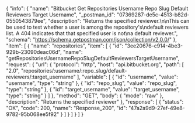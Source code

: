 {
  "info": {
    "name": "Bitbucket Get Repositories Username Repo Slug Default Reviewers Target Username",
    "_postman_id": "07369287-de5c-4513-b82d-0550543879ee",
    "description": "Returns the specified reviewer.\n\nThis can be used to test whether a user is among the repository's\ndefault reviewers list. A 404 indicates that that specified user is not\na default reviewer.",
    "schema": "https://schema.getpostman.com/json/collection/v2.0.0/"
  },
  "item": [
    {
      "name": "repositories",
      "item": [
        {
          "id": "3ee20676-c914-4be3-929b-23090deac06d",
          "name": "getRepositoriesUsernameRepoSlugDefaultReviewersTargetUsername",
          "request": {
            "url": {
              "protocol": "http",
              "host": "api.bitbucket.org",
              "path": [
                "2.0",
                "repositories/:username/:repo_slug/default-reviewers/:target_username"
              ],
              "variable": [
                {
                  "id": "username",
                  "value": "username",
                  "type": "string"
                },
                {
                  "id": "repo_slug",
                  "value": "repo_slug",
                  "type": "string"
                },
                {
                  "id": "target_username",
                  "value": "target_username",
                  "type": "string"
                }
              ]
            },
            "method": "GET",
            "body": {
              "mode": "raw"
            },
            "description": "Returns the specified reviewer"
          },
          "response": [
            {
              "status": "OK",
              "code": 200,
              "name": "Response_200",
              "id": "47a2a9d9-27ef-49e8-9782-95b068ee5f92"
            }
          ]
        }
      ]
    }
  ]
}